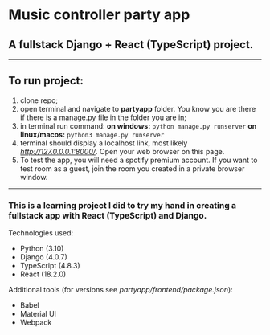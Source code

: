 # Music controller party app

## A fullstack Django + React (TypeScript) project.
---

## To run project: 
1. clone repo;
2. open terminal and navigate to __partyapp__ folder. You know you are there if there is a manage.py file in the folder you are in;
3. in terminal run command:
  __on windows:__
      `python manage.py runserver`
  __on linux/macos:__
      `python3 manage.py runserver`
4. terminal should display a localhost link, most likely _http://127.0.0.0.1:8000/_. Open your web browser on this page.
5. To test the app, you will need a spotify premium account. If you want to test room as a guest, join the room you created in a private browser window.

---

### This is a learning project I did to try my hand in creating a fullstack app with React (TypeScript) and Django.

Technologies used:

-   Python (3.10)
-   Django (4.0.7)
-   TypeScript (4.8.3)
-   React (18.2.0)

Additional tools (for versions see _partyapp/frontend/package.json_):

-   Babel
-   Material UI
-   Webpack

